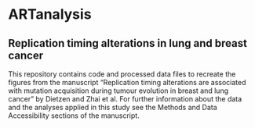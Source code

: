 # ARTanalysis

## Replication timing alterations in lung and breast cancer

This repository contains code and processed data files to recreate the figures from the manuscript “Replication timing alterations are associated with mutation acquisition during tumour evolution in breast and lung cancer” by Dietzen and Zhai et al. For further information about the data and the analyses applied in this study see the Methods and Data Accessibility sections of the manuscript.
